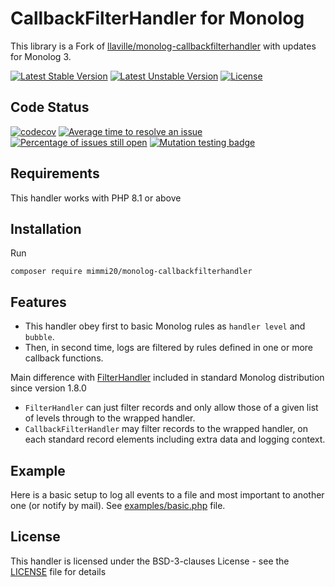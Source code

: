 # CallbackFilterHandler for Monolog

This library is a Fork of [llaville/monolog-callbackfilterhandler](https://github.com/llaville/monolog-callbackfilterhandler) with updates for Monolog 3.

[![Latest Stable Version](https://poser.pugx.org/mimmi20/monolog-callbackfilterhandler/v/stable?format=flat-square)](https://packagist.org/packages/mimmi20/monolog-callbackfilterhandler)
[![Latest Unstable Version](https://poser.pugx.org/mimmi20/monolog-callbackfilterhandler/v/unstable?format=flat-square)](https://packagist.org/packages/mimmi20/monolog-callbackfilterhandler)
[![License](https://poser.pugx.org/mimmi20/monolog-callbackfilterhandler/license?format=flat-square)](https://packagist.org/packages/mimmi20/monolog-callbackfilterhandler)

## Code Status

[![codecov](https://codecov.io/gh/mimmi20/monolog-callbackfilterhandler/branch/master/graph/badge.svg)](https://codecov.io/gh/mimmi20/monolog-callbackfilterhandler)
[![Average time to resolve an issue](http://isitmaintained.com/badge/resolution/mimmi20/monolog-callbackfilterhandler.svg)](http://isitmaintained.com/project/mimmi20/monolog-callbackfilterhandler "Average time to resolve an issue")
[![Percentage of issues still open](http://isitmaintained.com/badge/open/mimmi20/monolog-callbackfilterhandler.svg)](http://isitmaintained.com/project/mimmi20/monolog-callbackfilterhandler "Percentage of issues still open")
[![Mutation testing badge](https://img.shields.io/endpoint?style=flat&url=https%3A%2F%2Fbadge-api.stryker-mutator.io%2Fgithub.com%2Fmimmi20%2Fmonolog-callbackfilterhandler%2Fmaster)](https://dashboard.stryker-mutator.io/reports/github.com/mimmi20/monolog-callbackfilterhandler/master)

## Requirements

This handler works with PHP 8.1 or above

## Installation

Run

```shell
composer require mimmi20/monolog-callbackfilterhandler
```

## Features

* This handler obey first to basic Monolog rules as `handler level` and `bubble`.
* Then, in second time, logs are filtered by rules defined in one or more callback functions.

Main difference with [FilterHandler](https://github.com/Seldaek/monolog/blob/master/src/Monolog/Handler/FilterHandler.php)
included in standard Monolog distribution since version 1.8.0

* `FilterHandler` can just filter records and only allow those of a given list of levels through to the wrapped handler.
* `CallbackFilterHandler` may filter records to the wrapped handler, on each standard record elements including extra data and logging context.

## Example

Here is a basic setup to log all events to a file and most important to another one (or notify by mail).
See [examples/basic.php](https://github.com/mimmi20/monolog-callbackfilterhandler/blob/master/examples/basic.php) file.

## License

This handler is licensed under the BSD-3-clauses License - see the [LICENSE](https://github.com/mimmi20/monolog-callbackfilterhandler/blob/master/LICENSE) file for details
